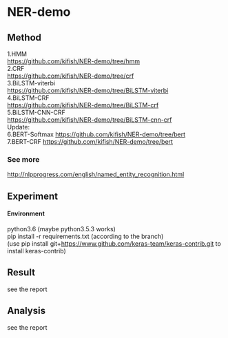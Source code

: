 # NER-demo



## Method
1.HMM  
https://github.com/kifish/NER-demo/tree/hmm  
2.CRF  
https://github.com/kifish/NER-demo/tree/crf  
3.BiLSTM-viterbi  
https://github.com/kifish/NER-demo/tree/BiLSTM-viterbi  
4.BiLSTM-CRF  
https://github.com/kifish/NER-demo/tree/BiLSTM-crf  
5.BiLSTM-CNN-CRF   
https://github.com/kifish/NER-demo/tree/BiLSTM-cnn-crf  
Update:        
6.BERT-Softmax
https://github.com/kifish/NER-demo/tree/bert         
7.BERT-CRF
https://github.com/kifish/NER-demo/tree/bert


### See more
http://nlpprogress.com/english/named_entity_recognition.html


## Experiment
#### Environment
python3.6 (maybe python3.5.3 works)      
pip install -r requirements.txt (according to the branch)      
(use pip install git+https://www.github.com/keras-team/keras-contrib.git to install keras-contrib)     

## Result
see the report


## Analysis
see the report
